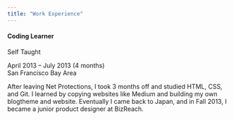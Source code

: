 ```yaml
---
title: "Work Experience"
---
```


#### Coding Learner

<p class="resume-subtitle">Self Taught</p>

<p class="resume-date">April 2013 – July 2013 (4 months)<br>San Francisco Bay Area</p>

After leaving Net Protections, I took 3 months off and studied HTML, CSS, and Git. I learned by copying websites like Medium and building my own blogtheme and website. Eventually I came back to Japan, and in Fall 2013, I became a junior product designer at BizReach.

